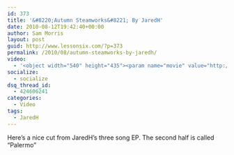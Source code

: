 ```yaml
---
id: 373
title: '&#8220;Autumn Steamworks&#8221; By JaredH'
date: 2010-08-12T19:42:40+00:00
author: Sam Morris
layout: post
guid: http://www.lessonsix.com/?p=373
permalink: /2010/08/autumn-steamworks-by-jaredh/
video:
  - '<object width="540" height="435"><param name="movie" value="http://www.youtube.com/v/Xy_ASoI4oEs?fs=1&hl=en_GB"></param><param name="allowFullScreen" value="true"></param><param name="allowscriptaccess" value="always"></param><embed src="http://www.youtube.com/v/Xy_ASoI4oEs?fs=1&hl=en_GB" type="application/x-shockwave-flash" width="540" height="435" allowscriptaccess="always" allowfullscreen="true"></embed></object>'
socialize:
  - socialize
dsq_thread_id:
  - 424606241
categories:
  - Video
tags:
  - JaredH
---
```

Here&#8217;s a nice cut from JaredH&#8217;s three song EP. The second half is called &#8220;Palermo&#8221;